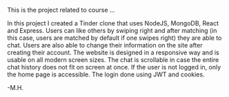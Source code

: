 This is the project related to course ...

In this project I created a Tinder clone that uses NodeJS, MongoDB, React and Express. Users can like others by swiping right and after matching (in this case, users are matched by default if one swipes right) they are able to chat.
Users are also able to change their information on the site after creating their account. The website is designed in a responsive way and is usable on all modern screen sizes. The chat is scrollable in case the entire chat history does not fit on screen at once.
If the user is not logged in, only the home page is accessible. The login done using JWT and cookies. 

-M.H.
